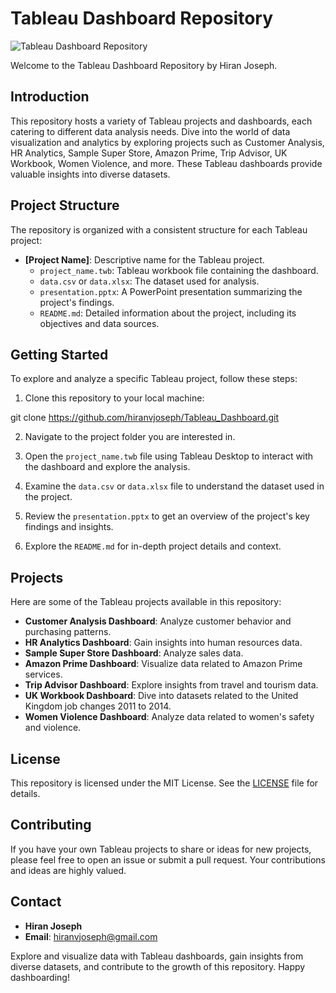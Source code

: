 # Tableau Dashboard Repository

![Tableau Dashboard Repository](https://wallpapercave.com/wp/wp8842973.png)

Welcome to the Tableau Dashboard Repository by Hiran Joseph.

## Introduction
This repository hosts a variety of Tableau projects and dashboards, each catering to different data analysis needs. Dive into the world of data visualization and analytics by exploring projects such as Customer Analysis, HR Analytics, Sample Super Store, Amazon Prime, Trip Advisor, UK Workbook, Women Violence, and more. These Tableau dashboards provide valuable insights into diverse datasets.

## Project Structure
The repository is organized with a consistent structure for each Tableau project:

- **[Project Name]**: Descriptive name for the Tableau project.
  - `project_name.twb`: Tableau workbook file containing the dashboard.
  - `data.csv` or `data.xlsx`: The dataset used for analysis.
  - `presentation.pptx`: A PowerPoint presentation summarizing the project's findings.
  - `README.md`: Detailed information about the project, including its objectives and data sources.

## Getting Started
To explore and analyze a specific Tableau project, follow these steps:

1. Clone this repository to your local machine:

  git clone https://github.com/hiranvjoseph/Tableau_Dashboard.git
  
2. Navigate to the project folder you are interested in.

3. Open the `project_name.twb` file using Tableau Desktop to interact with the dashboard and explore the analysis.

4. Examine the `data.csv` or `data.xlsx` file to understand the dataset used in the project.

5. Review the `presentation.pptx` to get an overview of the project's key findings and insights.

6. Explore the `README.md` for in-depth project details and context.

## Projects
Here are some of the Tableau projects available in this repository:

- **Customer Analysis Dashboard**: Analyze customer behavior and purchasing patterns.
- **HR Analytics Dashboard**: Gain insights into human resources data.
- **Sample Super Store Dashboard**: Analyze sales data.
- **Amazon Prime Dashboard**: Visualize data related to Amazon Prime services.
- **Trip Advisor Dashboard**: Explore insights from travel and tourism data.
- **UK Workbook Dashboard**: Dive into datasets related to the United Kingdom job changes 2011 to 2014.
- **Women Violence Dashboard**: Analyze data related to women's safety and violence.

## License
This repository is licensed under the MIT License. See the [LICENSE](LICENSE) file for details.

## Contributing
If you have your own Tableau projects to share or ideas for new projects, please feel free to open an issue or submit a pull request. Your contributions and ideas are highly valued.

## Contact
- **Hiran Joseph**
- **Email**: [hiranvjoseph@gmail.com](mailto:hiranvjoseph@gmail.com)

Explore and visualize data with Tableau dashboards, gain insights from diverse datasets, and contribute to the growth of this repository. Happy dashboarding!
